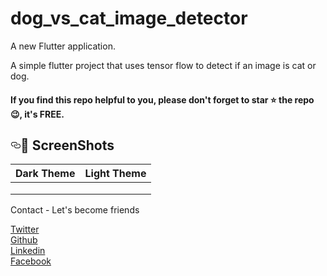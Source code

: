 # dog_vs_cat_image_detector

A new Flutter application.

A simple flutter project that uses tensor flow to detect if an image is cat or dog.

<h4>If you find this repo helpful to you, please don't forget to star ⭐ the repo 😉, it's FREE. </h4>

<p align="center"><h2><a id="user-content--screenshots" class="anchor" aria-hidden="true" href="#-screenshots"><svg class="octicon octicon-link" viewBox="0 0 16 16" version="1.1" width="16" height="16" aria-hidden="true"><path fill-rule="evenodd" d="M4 9h1v1H4c-1.5 0-3-1.69-3-3.5S2.55 3 4 3h4c1.45 0 3 1.69 3 3.5 0 1.41-.91 2.72-2 3.25V8.59c.58-.45 1-1.27 1-2.09C10 5.22 8.98 4 8 4H4c-.98 0-2 1.22-2 2.5S3 9 4 9zm9-3h-1v1h1c1 0 2 1.22 2 2.5S13.98 12 13 12H9c-.98 0-2-1.22-2-2.5 0-.83.42-1.64 1-2.09V6.25c-1.09.53-2 1.84-2 3.25C6 11.31 7.55 13 9 13h4c1.45 0 3-1.69 3-3.5S14.5 6 13 6z"></path></svg></a><g-emoji class="g-emoji" alias="camera_flash" fallback-src="https://github.githubassets.com/images/icons/emoji/unicode/1f4f8.png">📸</g-emoji> ScreenShots</h2></p>
<p align="center">
<table>
<thead>
<tr>
<th align="center">Dark Theme</th>
<th align="center">Light Theme</th>
</tr>
</thead>
<tbody>
<tr>
<td align="center"><a target="_blank" rel="noopener noreferrer" href="https://lh3.googleusercontent.com/KY4d1mbPF6NDuQoJ3KPdv1EEcc8FsoEsgYnyUmiX09S-vVo0lAV3Xaoyq1T5WV3Xajg=w720-h310-rw"><img src="https://lh3.googleusercontent.com/KY4d1mbPF6NDuQoJ3KPdv1EEcc8FsoEsgYnyUmiX09S-vVo0lAV3Xaoyq1T5WV3Xajg=w720-h310-rw" alt="" data-canonical-src="https://i.imgur.com/ipUdGyk.png" style="max-width:100%;"></a></td>
<td align="center"><a target="_blank" rel="noopener noreferrer" href="https://lh3.googleusercontent.com/e-0pGGBKEFAOHZDHGEajs6ITEkpaLdrftpzToZ2pwTi-qGwcjY1EhIoFU_yj3MxlVq4=w720-h310-rw"><img src="https://lh3.googleusercontent.com/e-0pGGBKEFAOHZDHGEajs6ITEkpaLdrftpzToZ2pwTi-qGwcjY1EhIoFU_yj3MxlVq4=w720-h310-rw" alt="" data-canonical-src="https://i.imgur.com/u1rCsZ8.png" style="max-width:100%;"></a></td>
</tr>
<tr>
<td align="center"><a target="_blank" rel="noopener noreferrer" href="https://lh3.googleusercontent.com/wt7Rd8nF4Ccm7-TmntYSdV2YaHzYplFkFX9jK5cu2MANNFpWuR5UIc1DD73SL6kW9YM=w720-h310-rw"><img src="https://lh3.googleusercontent.com/wt7Rd8nF4Ccm7-TmntYSdV2YaHzYplFkFX9jK5cu2MANNFpWuR5UIc1DD73SL6kW9YM=w720-h310-rw" alt="" data-canonical-src="https://i.imgur.com/rujH2xz.png" style="max-width:100%;"></a></td>
<td align="center"><a target="_blank" rel="noopener noreferrer" href="https://lh3.googleusercontent.com/dFLrBGZmu4_StiVdJj1Xz156I-a9w6Z2aCKD8jwCXZzfB6SZXXLkJlb8__N5by45d2Jj=w720-h310-rw"><img src="https://lh3.googleusercontent.com/dFLrBGZmu4_StiVdJj1Xz156I-a9w6Z2aCKD8jwCXZzfB6SZXXLkJlb8__N5by45d2Jj=w720-h310-rw" alt="" data-canonical-src="https://i.imgur.com/gOx5T8H.png" style="max-width:100%;"></a></td>
</tr>
<tr>
<td align="center"><a target="_blank" rel="noopener noreferrer" href="https://lh3.googleusercontent.com/XhYtYsQVeRDv5pn4kWzKfpjwcofPpsdRr2ISvxiCw3kQ1WgGZLmQb-c06mCnOJJFyWc=w720-h310-rw"><img src="https://lh3.googleusercontent.com/XhYtYsQVeRDv5pn4kWzKfpjwcofPpsdRr2ISvxiCw3kQ1WgGZLmQb-c06mCnOJJFyWc=w720-h310-rw" alt="" data-canonical-src="https://i.imgur.com/RubqN3Z.png" style="max-width:100%;"></a></td>
<td align="center"><a target="_blank" rel="noopener noreferrer" href="https://lh3.googleusercontent.com/UK71yaAN7e447_i8RTGkmmQil6uIs99pxu7_M-bprZ7Uc4XrHMfCnzSzKIV8UiTxk-xi=w720-h310-rw"><img src="https://lh3.googleusercontent.com/UK71yaAN7e447_i8RTGkmmQil6uIs99pxu7_M-bprZ7Uc4XrHMfCnzSzKIV8UiTxk-xi=w720-h310-rw" alt="" data-canonical-src="https://i.imgur.com/D2Ucb2t.png" style="max-width:100%;"></a></td>
</tr>
</tbody>
</table>
</p>


Contact - Let's become friends

<a href="https://twitter.com/Promise_Amadi1">Twitter</a></br>
<a href="https://github.com/Wizpna">Github</a></br>
<a href="https://www.linkedin.com/in/promise-amadi-101759a1/">Linkedin</a></br>
<a href="https://www.facebook.com/promise.nzubechi.amadi">Facebook</a>


